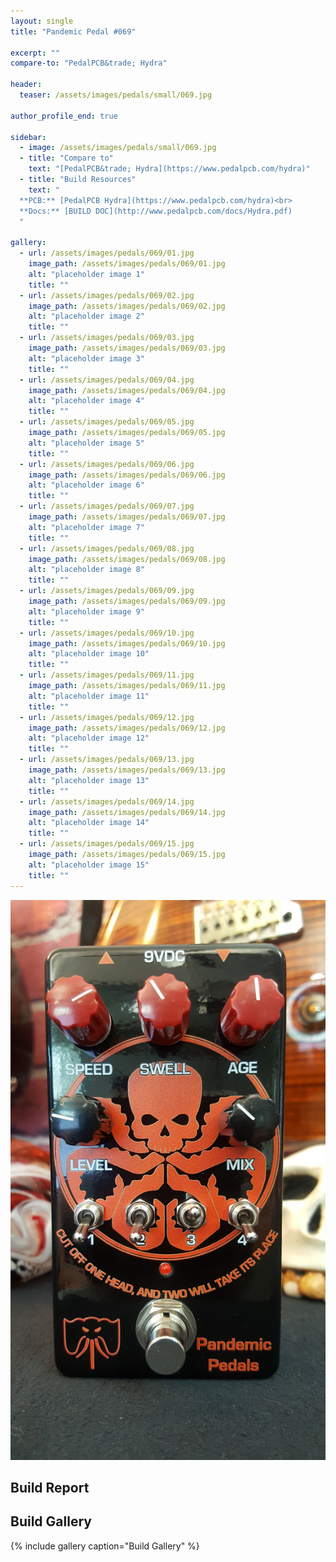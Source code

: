 ```yaml
---
layout: single
title: "Pandemic Pedal #069"

excerpt: ""
compare-to: "PedalPCB&trade; Hydra"

header:
  teaser: /assets/images/pedals/small/069.jpg

author_profile_end: true

sidebar:
  - image: /assets/images/pedals/small/069.jpg
  - title: "Compare to"
    text: "[PedalPCB&trade; Hydra](https://www.pedalpcb.com/hydra)"
  - title: "Build Resources"
    text: "
  **PCB:** [PedalPCB Hydra](https://www.pedalpcb.com/hydra)<br>
  **Docs:** [BUILD DOC](http://www.pedalpcb.com/docs/Hydra.pdf)
  "

gallery:
  - url: /assets/images/pedals/069/01.jpg
    image_path: /assets/images/pedals/069/01.jpg
    alt: "placeholder image 1"
    title: ""
  - url: /assets/images/pedals/069/02.jpg
    image_path: /assets/images/pedals/069/02.jpg
    alt: "placeholder image 2"
    title: ""
  - url: /assets/images/pedals/069/03.jpg
    image_path: /assets/images/pedals/069/03.jpg
    alt: "placeholder image 3"
    title: ""
  - url: /assets/images/pedals/069/04.jpg
    image_path: /assets/images/pedals/069/04.jpg
    alt: "placeholder image 4"
    title: ""
  - url: /assets/images/pedals/069/05.jpg
    image_path: /assets/images/pedals/069/05.jpg
    alt: "placeholder image 5"
    title: ""
  - url: /assets/images/pedals/069/06.jpg
    image_path: /assets/images/pedals/069/06.jpg
    alt: "placeholder image 6"
    title: ""
  - url: /assets/images/pedals/069/07.jpg
    image_path: /assets/images/pedals/069/07.jpg
    alt: "placeholder image 7"
    title: ""
  - url: /assets/images/pedals/069/08.jpg
    image_path: /assets/images/pedals/069/08.jpg
    alt: "placeholder image 8"
    title: ""
  - url: /assets/images/pedals/069/09.jpg
    image_path: /assets/images/pedals/069/09.jpg
    alt: "placeholder image 9"
    title: ""
  - url: /assets/images/pedals/069/10.jpg
    image_path: /assets/images/pedals/069/10.jpg
    alt: "placeholder image 10"
    title: ""
  - url: /assets/images/pedals/069/11.jpg
    image_path: /assets/images/pedals/069/11.jpg
    alt: "placeholder image 11"
    title: ""
  - url: /assets/images/pedals/069/12.jpg
    image_path: /assets/images/pedals/069/12.jpg
    alt: "placeholder image 12"
    title: ""
  - url: /assets/images/pedals/069/13.jpg
    image_path: /assets/images/pedals/069/13.jpg
    alt: "placeholder image 13"
    title: ""
  - url: /assets/images/pedals/069/14.jpg
    image_path: /assets/images/pedals/069/14.jpg
    alt: "placeholder image 14"
    title: ""
  - url: /assets/images/pedals/069/15.jpg
    image_path: /assets/images/pedals/069/15.jpg
    alt: "placeholder image 15"
    title: ""
---
```


[![header](/assets/images/pedals/069.jpg)](/assets/images/pedals/069.jpg)

## Build Report ##



## Build Gallery ##

{% include gallery caption="Build Gallery" %}